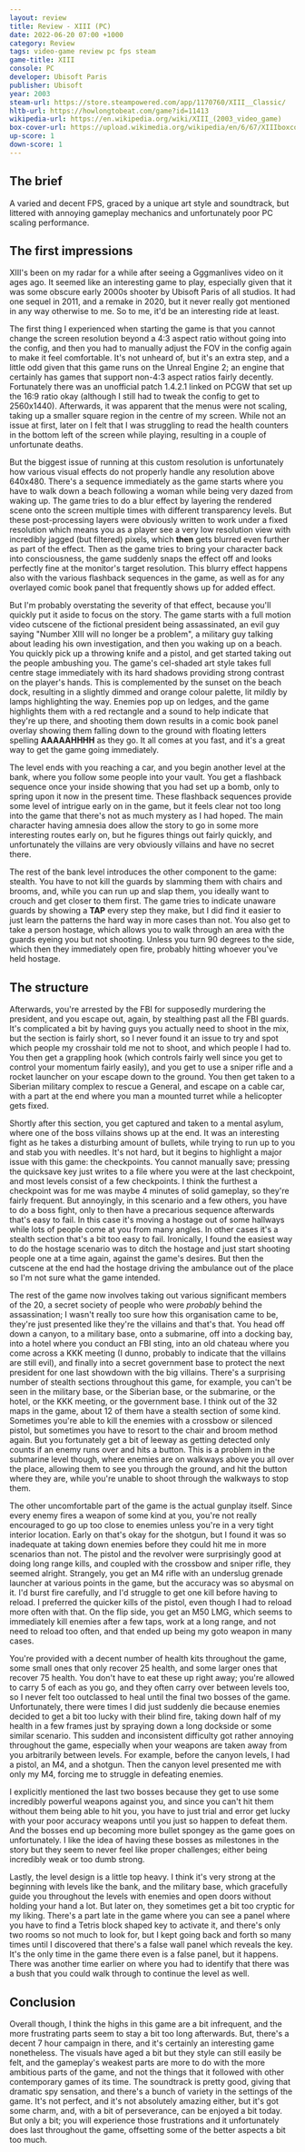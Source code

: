 ```yaml
---
layout: review
title: Review - XIII (PC)
date: 2022-06-20 07:00 +1000
category: Review
tags: video-game review pc fps steam
game-title: XIII
console: PC
developer: Ubisoft Paris
publisher: Ubisoft
year: 2003
steam-url: https://store.steampowered.com/app/1170760/XIII__Classic/
hltb-url: https://howlongtobeat.com/game?id=11413
wikipedia-url: https://en.wikipedia.org/wiki/XIII_(2003_video_game)
box-cover-url: https://upload.wikimedia.org/wikipedia/en/6/67/XIIIboxcover.jpg
up-score: 1
down-score: 1
---
```

## The brief
A varied and decent FPS, graced by a unique art style and soundtrack, but littered with annoying gameplay mechanics and unfortunately poor PC scaling performance.

## The first impressions
XIII's been on my radar for a while after seeing a Gggmanlives video on it ages ago. It seemed like an interesting game to play, especially given that it was some obscure early 2000s shooter by Ubisoft Paris of all studios. It had one sequel in 2011, and a remake in 2020, but it never really got mentioned in any way otherwise to me. So to me, it'd be an interesting ride at least.

The first thing I experienced when starting the game is that you cannot change the screen resolution beyond a 4:3 aspect ratio without going into the config, and then you had to manually adjust the FOV in the config again to make it feel comfortable. It's not unheard of, but it's an extra step, and a little odd given that this game runs on the Unreal Engine 2; an engine that certainly has games that support non-4:3 aspect ratios fairly decently. Fortunately there was an unofficial patch 1.4.2.1 linked on PCGW that set up the 16:9 ratio okay (although I still had to tweak the config to get to 2560x1440). Afterwards, it was apparent that the menus were not scaling, taking up a smaller square region in the centre of my screen. While not an issue at first, later on I felt that I was struggling to read the health counters in the bottom left of the screen while playing, resulting in a couple of unfortunate deaths.

But the biggest issue of running at this custom resolution is unfortunately how various visual effects do not properly handle any resolution above 640x480. There's a sequence immediately as the game starts where you have to walk down a beach following a woman while being very dazed from waking up. The game tries to do a blur effect by layering the rendered scene onto the screen multiple times with different transparency levels. But these post-processing layers were obviously written to work under a fixed resolution which means you as a player see a very low resolution view with incredibly jagged (but filtered) pixels, which __then__ gets blurred even further as part of the effect. Then as the game tries to bring your character back into consciousness, the game suddenly snaps the effect off and looks perfectly fine at the monitor's target resolution. This blurry effect happens also with the various flashback sequences in the game, as well as for any overlayed comic book panel that frequently shows up for added effect.

But I'm probably overstating the severity of that effect, because you'll quickly put it aside to focus on the story. The game starts with a full motion video cutscene of the fictional president being assassinated, an evil guy saying "Number XIII will no longer be a problem", a military guy talking about leading his own investigation, and then you waking up on a beach. You quickly pick up a throwing knife and a pistol, and get started taking out the people ambushing you. The game's cel-shaded art style takes full centre stage immediately with its hard shadows providing strong contrast on the player's hands. This is complemented by the sunset on the beach dock, resulting in a slightly dimmed and orange colour palette, lit mildly by lamps highlighting the way. Enemies pop up on ledges, and the game highlights them with a red rectangle and a sound to help indicate that they're up there, and shooting them down results in a comic book panel overlay showing them falling down to the ground with floating letters spelling __AAAAAHHHH__ as they go. It all comes at you fast, and it's a great way to get the game going immediately.

The level ends with you reaching a car, and you begin another level at the bank, where you follow some people into your vault. You get a flashback sequence once your inside showing that you had set up a bomb, only to spring upon it now in the present time. These flashback sequences provide some level of intrigue early on in the game, but it feels clear not too long into the game that there's not as much mystery as I had hoped. The main character having amnesia does allow the story to go in some more interesting routes early on, but he figures things out fairly quickly, and unfortunately the villains are very obviously villains and have no secret there.

The rest of the bank level introduces the other component to the game: stealth. You have to not kill the guards by slamming them with chairs and brooms, and, while you can run up and slap them, you ideally want to crouch and get closer to them first. The game tries to indicate unaware guards by showing a __TAP__ every step they make, but I did find it easier to just learn the patterns the hard way in more cases than not. You also get to take a person hostage, which allows you to walk through an area with the guards eyeing you but not shooting. Unless you turn 90 degrees to the side, which then they immediately open fire, probably hitting whoever you've held hostage.

## The structure
Afterwards, you're arrested by the FBI for supposedly murdering the president, and you escape out, again, by stealthing past all the FBI guards. It's complicated a bit by having guys you actually need to shoot in the mix, but the section is fairly short, so I never found it an issue to try and spot which people my crosshair told me not to shoot, and which people I had to. You then get a grappling hook (which controls fairly well since you get to control your momentum fairly easily), and you get to use a sniper rifle and a rocket launcher on your escape down to the ground. You then get taken to a Siberian military complex to rescue a General, and escape on a cable car, with a part at the end where you man a mounted turret while a helicopter gets fixed.

Shortly after this section, you get captured and taken to a mental asylum, where one of the boss villains shows up at the end. It was an interesting fight as he takes a disturbing amount of bullets, while trying to run up to you and stab you with needles. It's not hard, but it begins to highlight a major issue with this game: the checkpoints. You cannot manually save; pressing the quicksave key just writes to a file where you were at the last checkpoint, and most levels consist of a few checkpoints. I think the furthest a checkpoint was for me was maybe 4 minutes of solid gameplay, so they're fairly frequent. But annoyingly, in this scenario and a few others, you have to do a boss fight, only to then have a precarious sequence afterwards that's easy to fail. In this case it's moving a hostage out of some hallways while lots of people come at you from many angles. In other cases it's a stealth section that's a bit too easy to fail. Ironically, I found the easiest way to do the hostage scenario was to ditch the hostage and just start shooting people one at a time again, against the game's desires. But then the cutscene at the end had the hostage driving the ambulance out of the place so I'm not sure what the game intended.

The rest of the game now involves taking out various significant members of the 20, a secret society of people who were _probably_ behind the assassination; I wasn't really too sure how this organisation came to be, they're just presented like they're the villains and that's that. You head off down a canyon, to a military base, onto a submarine, off into a docking bay, into a hotel where you conduct an FBI sting, into an old chateau where you come across a KKK meeting (I dunno, probably to indicate that the villains are still evil), and finally into a secret government base to protect the next president for one last showdown with the big villains. There's a surprising number of stealth sections throughout this game, for example, you can't be seen in the military base, or the Siberian base, or the submarine, or the hotel, or the KKK meeting, or the government base. I think out of the 32 maps in the game, about 12 of them have a stealth section of some kind. Sometimes you're able to kill the enemies with a crossbow or silenced pistol, but sometimes you have to resort to the chair and broom method again. But you fortunately get a bit of leeway as getting detected only counts if an enemy runs over and hits a button. This is a problem in the submarine level though, where enemies are on walkways above you all over the place, allowing them to see you through the ground, and hit the button where they are, while you're unable to shoot through the walkways to stop them.

The other uncomfortable part of the game is the actual gunplay itself. Since every enemy fires a weapon of some kind at you, you're not really encouraged to go up too close to enemies unless you're in a very tight interior location. Early on that's okay for the shotgun, but I found it was so inadequate at taking down enemies before they could hit me in more scenarios than not. The pistol and the revolver were surprisingly good at doing long range kills, and coupled with the crossbow and sniper rifle, they seemed alright. Strangely, you get an M4 rifle with an underslug grenade launcher at various points in the game, but the accuracy was so abysmal on it. I'd burst fire carefully, and I'd struggle to get one kill before having to reload. I preferred the quicker kills of the pistol, even though I had to reload more often with that. On the flip side, you get an M50 LMG, which seems to immediately kill enemies after a few taps, work at a long range, and not need to reload too often, and that ended up being my goto weapon in many cases.

You're provided with a decent number of health kits throughout the game, some small ones that only recover 25 health, and some larger ones that recover 75 health. You don't have to eat these up right away; you're allowed to carry 5 of each as you go, and they often carry over between levels too, so I never felt too outclassed to heal until the final two bosses of the game. Unfortunately, there were times I did just suddenly die because enemies decided to get a bit too lucky with their blind fire, taking down half of my health in a few frames just by spraying down a long dockside or some similar scenario. This sudden and inconsistent difficulty got rather annoying throughout the game, especially when your weapons are taken away from you arbitrarily between levels. For example, before the canyon levels, I had a pistol, an M4, and a shotgun. Then the canyon level presented me with only my M4, forcing me to struggle in defeating enemies.

I explicitly mentioned the last two bosses because they get to use some incredibly powerful weapons against you, and since you can't hit them without them being able to hit you, you have to just trial and error get lucky with your poor accuracy weapons until you just so happen to defeat them. And the bosses end up becoming more bullet spongey as the game goes on unfortunately. I like the idea of having these bosses as milestones in the story but they seem to never feel like proper challenges; either being incredibly weak or too dumb strong.

Lastly, the level design is a little top heavy. I think it's very strong at the beginning with levels like the bank, and the military base, which gracefully guide you throughout the levels with enemies and open doors without holding your hand a lot. But later on, they sometimes get a bit too cryptic for my liking. There's a part late in the game where you can see a panel where you have to find a Tetris block shaped key to activate it, and there's only two rooms so not much to look for, but I kept going back and forth so many times until I discovered that there's a false wall panel which reveals the key. It's the only time in the game there even is a false panel, but it happens. There was another time earlier on where you had to identify that there was a bush that you could walk through to continue the level as well.

## Conclusion
Overall though, I think the highs in this game are a bit infrequent, and the more frustrating parts seem to stay a bit too long afterwards. But, there's a decent 7 hour campaign in there, and it's certainly an interesting game nonetheless. The visuals have aged a bit but they style can still easily be felt, and the gameplay's weakest parts are more to do with the more ambitious parts of the game, and not the things that it followed with other contemporary games of its time. The soundtrack is pretty good, giving that dramatic spy sensation, and there's a bunch of variety in the settings of the game. It's not perfect, and it's not absolutely amazing either, but it's got some charm, and, with a bit of perseverance, can be enjoyed a bit today. But only a bit; you will experience those frustrations and it unfortunately does last throughout the game, offsetting some of the better aspects a bit too much.